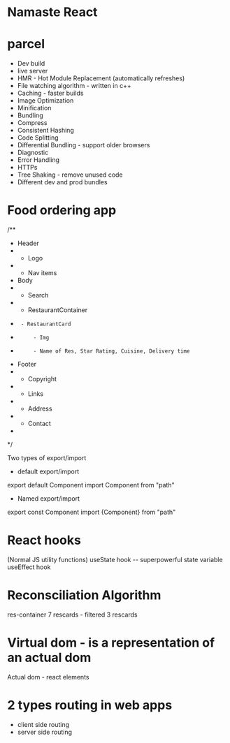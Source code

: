# Namaste React

# parcel
- Dev build
- live server
- HMR - Hot Module Replacement (automatically refreshes)
- File watching algorithm - written in c++
- Caching - faster builds
- Image Optimization
- Minification
- Bundling
- Compress
- Consistent Hashing
- Code Splitting
- Differential Bundling - support older browsers
- Diagnostic
- Error Handling
- HTTPs
- Tree Shaking - remove unused code
- Different dev and prod bundles

# Food ordering app

/**
 * Header
 *  - Logo
 *  - Nav items
 * Body
 *  - Search
 *  - RestaurantContainer
 *      - RestaurantCard
 *          - Img
 *          - Name of Res, Star Rating, Cuisine, Delivery time
 * Footer
 *  - Copyright
 *  - Links
 *  - Address
 *  - Contact
 * 
 */


Two types of export/import

- default export/import

export default Component
import Component from "path"

- Named export/import

export const Component
import {Component} from "path"

# React hooks
(Normal JS utility functions)
useState hook -- superpowerful state variable
useEffect hook


# Reconsciliation Algorithm
res-container
7 rescards - filtered 3 rescards

# Virtual dom - is a representation of an actual dom
Actual dom - react elements


# 2 types routing in web apps
- client side routing
- server side routing